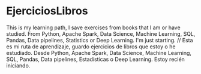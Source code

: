 # EjerciciosLibros
This is my learning path, I save exercises from books that I am or have studied. From Python, Apache Spark, Data Science, Machine Learning, SQL, Pandas, Data pipelines, Statistics or Deep Learning. I'm just starting. // Esta es mi ruta de aprendizaje, guardo ejercicios de libros que estoy o he estudiado. Desde Python, Apache Spark, Data Science, Machine Learning, SQL, Pandas, Data pipelines, Estadísticas o Deep Learning. Estoy recién iniciando.
